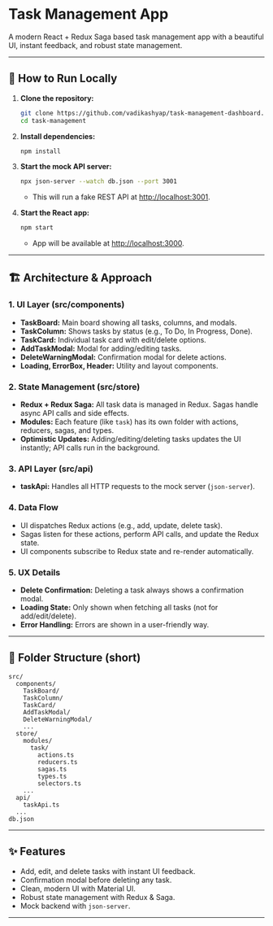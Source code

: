 # Task Management App

A modern React + Redux Saga based task management app with a beautiful UI, instant feedback, and robust state management.

---

## 🚀 How to Run Locally

1. **Clone the repository:**

   ```bash
   git clone https://github.com/vadikashyap/task-management-dashboard.git
   cd task-management
   ```

2. **Install dependencies:**

   ```bash
   npm install
   ```

3. **Start the mock API server:**

   ```bash
   npx json-server --watch db.json --port 3001
   ```

   - This will run a fake REST API at [http://localhost:3001](http://localhost:3001).

4. **Start the React app:**
   ```bash
   npm start
   ```
   - App will be available at [http://localhost:3000](http://localhost:3000).

---

## 🏗️ Architecture & Approach

### **1. UI Layer (src/components)**

- **TaskBoard:** Main board showing all tasks, columns, and modals.
- **TaskColumn:** Shows tasks by status (e.g., To Do, In Progress, Done).
- **TaskCard:** Individual task card with edit/delete options.
- **AddTaskModal:** Modal for adding/editing tasks.
- **DeleteWarningModal:** Confirmation modal for delete actions.
- **Loading, ErrorBox, Header:** Utility and layout components.

### **2. State Management (src/store)**

- **Redux + Redux Saga:** All task data is managed in Redux. Sagas handle async API calls and side effects.
- **Modules:** Each feature (like `task`) has its own folder with actions, reducers, sagas, and types.
- **Optimistic Updates:** Adding/editing/deleting tasks updates the UI instantly; API calls run in the background.

### **3. API Layer (src/api)**

- **taskApi:** Handles all HTTP requests to the mock server (`json-server`).

### **4. Data Flow**

- UI dispatches Redux actions (e.g., add, update, delete task).
- Sagas listen for these actions, perform API calls, and update the Redux state.
- UI components subscribe to Redux state and re-render automatically.

### **5. UX Details**

- **Delete Confirmation:** Deleting a task always shows a confirmation modal.
- **Loading State:** Only shown when fetching all tasks (not for add/edit/delete).
- **Error Handling:** Errors are shown in a user-friendly way.

---

## 📁 Folder Structure (short)

```
src/
  components/
    TaskBoard/
    TaskColumn/
    TaskCard/
    AddTaskModal/
    DeleteWarningModal/
    ...
  store/
    modules/
      task/
        actions.ts
        reducers.ts
        sagas.ts
        types.ts
        selectors.ts
    ...
  api/
    taskApi.ts
  ...
db.json
```

---

## ✨ Features

- Add, edit, and delete tasks with instant UI feedback.
- Confirmation modal before deleting any task.
- Clean, modern UI with Material UI.
- Robust state management with Redux & Saga.
- Mock backend with `json-server`.

---
